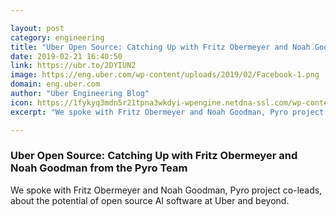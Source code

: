 ```yaml
---

layout: post
category: engineering
title: "Uber Open Source: Catching Up with Fritz Obermeyer and Noah Goodman from the Pyro Team"
date: 2019-02-21 16:40:50
link: https://ubr.to/2DYIUN2
image: https://eng.uber.com/wp-content/uploads/2019/02/Facebook-1.png
domain: eng.uber.com
author: "Uber Engineering Blog"
icon: https://1fykyq3mdn5r21tpna3wkdyi-wpengine.netdna-ssl.com/wp-content/uploads/2018/09/favicon.png
excerpt: "We spoke with Fritz Obermeyer and Noah Goodman, Pyro project co-leads, about the potential of open source AI software at Uber and beyond."

---
```


### Uber Open Source: Catching Up with Fritz Obermeyer and Noah Goodman from the Pyro Team

We spoke with Fritz Obermeyer and Noah Goodman, Pyro project co-leads, about the potential of open source AI software at Uber and beyond.